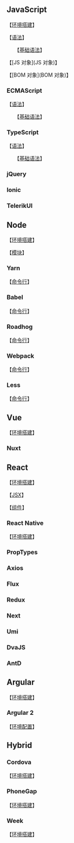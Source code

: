 ## JavaScript

【[环境搭建](环境搭建)】

【[语法]()】

　　【[基础语法](基础语法)】

【[JS 对象](JS 对象)】

【[BOM 对象](BOM 对象)】

### ECMAScript

【[语法]()】

　　【[基础语法](ecma语法)】

### TypeScript

【[语法]()】

　　【[基础语法](ts语法)】

### jQuery

### Ionic

### TelerikUI

## Node

【[环境搭建](node环境)】

【[模块](模块)】

### Yarn

【[命令行](yarn)】

### Babel

【[命令行](babel)】

### Roadhog

【[命令行](roadhog)】

### Webpack

【[命令行](webpack)】

### Less

【[命令行](less)】

## Vue

【[环境搭建](vue环境)】

### Nuxt

## React

【[环境搭建](react环境)】

【[JSX](JSX)】

【[组件](组件)】

### React Native

【[环境搭建](rn环境)】

### PropTypes

### Axios

### Flux

### Redux

### Next

### Umi

### DvaJS

### AntD

## Argular

【[环境搭建](argular环境)】

### Argular 2

【[环境配置](argular2环境)】

## Hybrid

### Cordova

【[环境搭建](cor环境)】

### PhoneGap

【[环境搭建](pg环境)】

### Week

【[环境搭建](week环境)】

